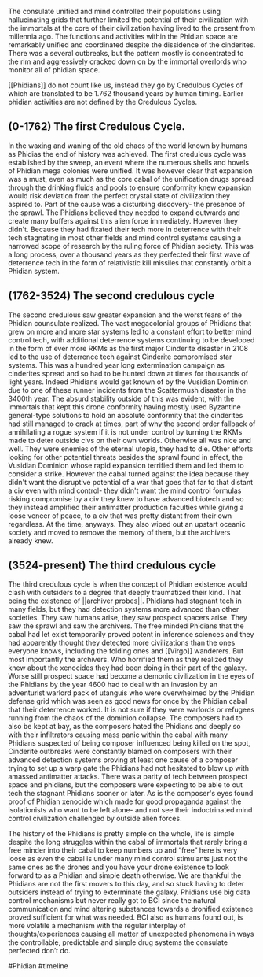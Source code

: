 
The consulate unified and mind controlled their populations using hallucinating grids that further limited the potential of their civilization with the immortals at the core of their civilization having lived to the present from millennia ago. The functions and activities within the Phidian space are remarkably unified and coordinated despite the dissidence of the cinderites. There was a several outbreaks, but the pattern mostly is concentrated to the rim and aggressively cracked down on by the immortal overlords who monitor all of phidian space.

[[Phidians]] do not count like us, instead they go by Credulous Cycles of which are translated to be 1.762 thousand years by human timing.  Earlier phidian activities are not defined by the Credulous Cycles.  

## (0-1762) The first Credulous Cycle.

In the waxing and waning of the old chaos of the world known by humans as Phidias the end of history was achieved. The first credulous cycle was established by the sweep, an event where the numerous shells and hovels of Phidian mega colonies were unified. It was however clear that expansion was a must, even as much as the core cabal of the unification drugs spread through the drinking fluids and pools to ensure conformity knew expansion would risk deviation from the perfect crystal state of civilization they aspired to. Part of the cause was a disturbing discovery- the presence of the sprawl. The Phidians believed they needed to expand outwards and create many buffers against this alien force immediately. However they didn't. Because they had fixated their tech more in deterrence with their tech stagnating in most other fields and mind control systems causing a narrowed scope of research by the ruling force of Phidian society. This was a long process, over a thousand years as they perfected their first wave of deterrence tech in the form of relativistic kill missiles that constantly orbit a Phidian system.

## (1762-3524) The second credulous cycle

The second credulous saw greater expansion and the worst fears of the Phidian counsulate realized. The vast megacolonial groups of Phidians that grew on more and more star systems led to a constant effort to better mind control tech, with additional deterrence systems continuing to be developed in the form of ever more RKMs as the first major Cinderite disaster in 2108 led to the use of deterrence tech against Cinderite compromised star systems. This was a hundred year long extermination campaign as cinderites spread and so had to be hunted down at times for thousands of light years. Indeed Phidians would get known of by the Vusidian Dominion due to one of these runner incidents from the Scattermush disaster in the 3400th year. The absurd stability outside of this was evident, with the immortals that kept this drone conformity having mostly used Byzantine general-type solutions to hold an absolute conformity that the cinderites had still managed to crack at times, part of why the second order fallback of annihilating a rogue system if it is not under control by turning the RKMs made to deter outside civs on their own worlds. Otherwise all was nice and well. They were enemies of the eternal utopia, they had to die. Other efforts looking for other potential threats besides the sprawl found in effect, the Vusidian Dominion whose rapid expansion terrified them and led them to consider a strike. However the cabal turned against the idea because they didn't want the disruptive potential of a war that goes that far to that distant a civ even with mind control- they didn't want the mind control formulas risking compromise by a civ they knew to have advanced biotech and so they instead amplified their antimatter production faculties while giving a loose veneer of peace, to a civ that was pretty distant from their own regardless. At the time, anyways. They also wiped out an upstart oceanic society and moved to remove the memory of them, but the archivers already knew.

## (3524-present) The third credulous cycle 

The third credulous cycle is when the concept of Phidian existence would clash with outsiders to a degree that deeply traumatized their kind. That being the existence of ||archiver probes||. Phidians had stagnant tech in many fields, but they had detection systems more advanced than other societies. They saw humans arise, they saw prospect spacers arise. They saw the sprawl and saw the archivers. The free minded Phidians that the cabal had let exist temporarily proved potent in inference sciences and they had apparently thought they detected more civilizations than the ones everyone knows, including the folding ones and [[Virgo]] wanderers. But most importantly the archivers. Who horrified them as they realized they knew about the xenocides they had been doing in their part of the galaxy. Worse still prospect space had become a demonic civilization in the eyes of the Phidians by the year 4600 had to deal with an invasion by an adventurist warlord pack of utanguis who were overwhelmed by the Phidian defense grid which was seen as good news for once by the Phidian cabal that their deterrence worked. It is not sure if they were warlords or refugees running from the chaos of the dominion collapse. The composers had to also be kept at bay, as the composers hated the Phidians and deeply so with their infiltrators causing mass panic within the cabal with many Phidians suspected of being composer influenced being killed on the spot, Cinderite outbreaks were constantly blamed on composers with their advanced detection systems proving at least one cause of a composer trying to set up a warp gate the Phidians had not hesitated to blow up with amassed antimatter attacks. There was a parity of tech between prospect space and phidians, but the composers were expecting to be able to out tech the stagnant Phidians sooner or later. As is the composer's eyes found proof of Phidian xenocide which made for good propaganda against the isolationists who want to be left alone- and not see their indoctrinated mind control civilization challenged by outside alien forces.

The history of the Phidians is pretty simple on the whole, life is simple despite the long struggles within the cabal of immortals that rarely bring a free minder into their cabal to keep numbers up and “free” here is very loose as even the cabal is under many mind control stimulants just not the same ones as the drones and you have your drone existence to look forward to as a Phidian and simple death otherwise. We are thankful the Phidians are not the first movers to this day, and so stuck having to deter outsiders instead of trying to exterminate the galaxy. Phidians use big data control mechanisms but never really got to BCI since the natural communication and mind altering substances towards a dronified existence proved sufficient for what was needed. BCI also as humans found out, is more volatile a mechanism with the regular interplay of thoughts/experiences causing all matter of unexpected phenomena in ways the controllable, predictable and simple drug systems the consulate perfected don’t do.

#Phidian 
#timeline 
